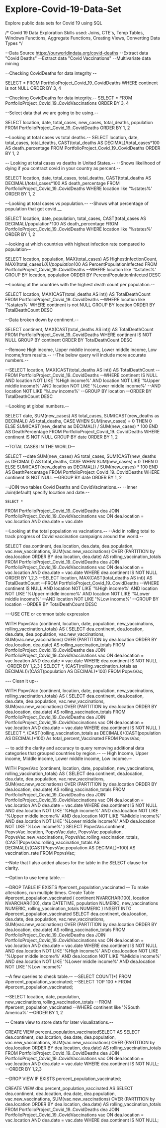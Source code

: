 # Explore-Covid-19-Data-Set
Explore public data sets for Covid 19 using SQL

/*
Covid 19 Data Exploration 
Skills used: Joins, CTE's, Temp Tables, Windows Functions, Aggregate Functions, Creating Views, Converting Data Types
*/

--Data Source https://ourworldindata.org/covid-deaths
--Extract data "Covid Deaths"
--Extract data "Covid Vaccinations"
--Multivariate data mining

--Checking CovidDeaths for data integrity --

SELECT *
FROM PortfolioProject_Covid_19..CovidDeaths
WHERE continent is not NULL
ORDER BY 3, 4

--Checking CovidDeaths for data integrity.--
SELECT *
FROM PortfolioProject_Covid_19..CovidVaccinations
ORDER BY 3, 4

--Select data that we are going to be using.--

SELECT location, date, total_cases, new_cases, total_deaths, population
FROM PortfolioProject_Covid_19..CovidDeaths
ORDER BY 1, 2 

--Looking at total cases vs total deaths.--
SELECT location, date, total_cases, total_deaths, CAST(total_deaths AS DECIMAL)/total_cases*100 AS death_percentage 
FROM PortfolioProject_Covid_19..CovidDeaths
ORDER BY 1, 2

-- Looking at total cases vs deaths in United States.--
--Shows likelihood of dying if you contract covid in your country as percent.--

SELECT location, date, total_cases, total_deaths, CAST(total_deaths AS DECIMAL)/total_cases*100 AS death_percentage 
FROM PortfolioProject_Covid_19..CovidDeaths
WHERE location like '%states%'
ORDER BY 1, 2

--Looking at total cases vs population.--
--Shows what percentage of population that got covid.__ 

SELECT location, date, population, total_cases, CAST(total_cases AS DECIMAL)/population*100 AS death_percentage 
FROM PortfolioProject_Covid_19..CovidDeaths
WHERE location like '%states%'
ORDER BY 1, 2

--looking at which countries with highest infection rate compared to population--

SELECT location, population, MAX(total_cases) AS HighestInfectionCount, MAX((total_cases*1.0))/population*100 AS PercentPopulationInfected
FROM PortfolioProject_Covid_19..CovidDeaths
--WHERE location like '%states%'
GROUP BY location, population
ORDER BY PercentPopulationInfected DESC

--Looking at the countries with the highest death count per population.--

SELECT location, MAX(CAST(total_deaths AS int)) AS TotalDeathCount
FROM PortfolioProject_Covid_19..CovidDeaths
--WHERE location like '%states%'
WHERE continent is not NULL
GROUP BY location
ORDER BY TotalDeathCount DESC

--Data broken down by continent.--

SELECT continent,  MAX(CAST(total_deaths AS int)) AS TotalDeathCount
FROM PortfolioProject_Covid_19..CovidDeaths
WHERE continent IS NOT NULL
GROUP BY continent 
ORDER BY TotalDeathCount DESC


--Remove High income, Upper middle income, Lower middle income, Low income,from results.--
--The below query will include more accurate numbers.--

--SELECT location,  MAX(CAST(total_deaths AS int)) AS TotalDeathCount
--FROM PortfolioProject_Covid_19..CovidDeaths
--WHERE continent IS NULL AND location NOT LIKE '%High income%' AND location NOT LIKE '%Upper middle income%' AND location NOT LIKE '%Lower middle income%'
--AND location NOT LIKE '%Low income%' 
--GROUP BY location 
--ORDER BY TotalDeathCount DESC


--Looking at global numbers.--

SELECT date, 
    SUM(new_cases) AS total_cases, 
    SUM(CAST(new_deaths as DECIMAL)) AS total_deaths, 
    CASE WHEN SUM(new_cases) = 0 THEN 0 ELSE SUM(CAST(new_deaths as DECIMAL)) / SUM(new_cases) * 100 
    END AS DeathPercentage
FROM PortfolioProject_Covid_19..CovidDeaths
WHERE continent IS NOT NULL
GROUP BY date 
ORDER BY 1, 2 

--TOTAL CASES IN THE WORLD--

SELECT --date 
    SUM(new_cases) AS total_cases, 
    SUM(CAST(new_deaths as DECIMAL)) AS total_deaths, 
    CASE WHEN SUM(new_cases) = 0 THEN 0 ELSE SUM(CAST(new_deaths as DECIMAL)) / SUM(new_cases) * 100 
    END AS DeathPercentage
FROM PortfolioProject_Covid_19..CovidDeaths
WHERE continent IS NOT NULL
--GROUP BY date 
ORDER BY 1, 2 

--JOIN two tables Covid Deaths and CovidVacinations.--
--Inner Join(default) specify location and date.-- 
 
    SELECT *
FROM PortfolioProject_Covid_19..CovidDeaths dea
JOIN PortfolioProject_Covid_19..CovidVaccinations vac
    ON dea.location = vac.location
    AND dea.date = vac.date


--Looking at the total population vs vacinations.--
--Add in rolling total to track progress of Covid vaccination campaigns around the world.--

SELECT dea.continent, dea.location, dea.date, dea.population, vac.new_vaccinations,
    SUM(vac.new_vaccinations) OVER (PARTITION by dea.location ORDER BY dea.location,
    dea.date) AS rolling_vaccination_totals
FROM PortfolioProject_Covid_19..CovidDeaths dea
JOIN PortfolioProject_Covid_19..CovidVaccinations vac
    ON dea.location = vac.location
    AND dea.date = vac.date
WHERE dea.continent IS NOT NULL
    ORDER BY 1,2,3
--SELECT location,  MAX(CAST(total_deaths AS int)) AS TotalDeathCount
--FROM PortfolioProject_Covid_19..CovidDeaths
--WHERE continent IS NULL AND location NOT LIKE '%High income%' AND location NOT LIKE '%Upper middle income%' AND location NOT LIKE '%Lower middle income%'
--AND location NOT LIKE '%Low income%' 
--GROUP BY location 
--ORDER BY TotalDeathCount DESC

---USE CTE or common table expression

WITH PopvsVac (continent, location, date, population, new_vaccinations, rolling_vaccination_totals)
AS
(
    SELECT dea.continent, dea.location, dea.date, dea.population, vac.new_vaccinations,
    SUM(vac.new_vaccinations) OVER (PARTITION by dea.location ORDER BY dea.location,
    dea.date) AS rolling_vaccination_totals
FROM PortfolioProject_Covid_19..CovidDeaths dea
JOIN PortfolioProject_Covid_19..CovidVaccinations vac
    ON dea.location = vac.location
    AND dea.date = vac.date
WHERE dea.continent IS NOT NULL 
    --ORDER BY 1,2,3
)
SELECT *, (CAST(rolling_vaccination_totals as DECIMAL))/(CAST(population AS DECIMAL)*100)
FROM PopvsVac;

--- Clean it up--

WITH PopvsVac (continent, location, date, population, new_vaccinations, rolling_vaccination_totals) AS (
    SELECT dea.continent, dea.location, dea.date, dea.population, vac.new_vaccinations,
    SUM(vac.new_vaccinations) OVER (PARTITION by dea.location ORDER BY dea.location,
    dea.date) AS rolling_vaccination_totals
    FROM PortfolioProject_Covid_19..CovidDeaths dea
    JOIN PortfolioProject_Covid_19..CovidVaccinations vac
        ON dea.location = vac.location
        AND dea.date = vac.date
    WHERE dea.continent IS NOT NULL
)
SELECT *, (CAST(rolling_vaccination_totals as DECIMAL))/(CAST(population AS DECIMAL)*100) As total_percent_Vaccinated
FROM PopvsVac;

-- to add the clarity and accuracy to query removing additional data categories that grouped countries by region.--
-- High Income, Upper income, Middle income, Lower middle income, Low income.--

WITH PopvsVac (continent, location, date, population, new_vaccinations, rolling_vaccination_totals)
AS
(
SELECT dea.continent, dea.location, dea.date, dea.population, vac.new_vaccinations,
SUM(vac.new_vaccinations) OVER (PARTITION by dea.location ORDER BY dea.location,
dea.date) AS rolling_vaccination_totals
FROM PortfolioProject_Covid_19..CovidDeaths dea
JOIN PortfolioProject_Covid_19..CovidVaccinations vac
ON dea.location = vac.location
AND dea.date = vac.date
WHERE dea.continent IS NOT NULL
AND dea.location NOT LIKE '%High income%'
AND dea.location NOT LIKE '%Upper middle income%'
AND dea.location NOT LIKE '%Middle income%'
AND dea.location NOT LIKE '%Lower middle income%'
AND dea.location NOT LIKE '%Low income%'
)
SELECT
PopvsVac.continent,
PopvsVac.location,
PopvsVac.date,
PopvsVac.population,
PopvsVac.new_vaccinations,
PopvsVac.rolling_vaccination_totals,
(CAST(PopvsVac.rolling_vaccination_totals AS DECIMAL))/(CAST(PopvsVac.population AS DECIMAL)*100) AS vaccination_rate
FROM PopvsVac;

--Note that I also added aliases for the table in the SELECT clause for clarity.




--Option to use temp table.--

--DROP TABLE IF EXISTS #percent_population_vaccinated
-- To make alterations, run multiple times. 
Create Table #percent_population_vaccinated
(
    continent NVARCHAR(100), 
    location NVARCHAR(100), 
    date DATETIME, 
    population NUMERIC,
    new_vaccinations NUMERIC,
    rolling_vaccination_totals NUMERIC
)
INSERT INTO #percent_population_vaccinated
SELECT dea.continent, dea.location, dea.date, dea.population, vac.new_vaccinations,
SUM(vac.new_vaccinations) OVER (PARTITION by dea.location ORDER BY dea.location,
dea.date) AS rolling_vaccination_totals
FROM PortfolioProject_Covid_19..CovidDeaths dea
JOIN PortfolioProject_Covid_19..CovidVaccinations vac
ON dea.location = vac.location
AND dea.date = vac.date
WHERE dea.continent IS NOT NULL
AND dea.location NOT LIKE '%High income%'
AND dea.location NOT LIKE '%Upper middle income%'
AND dea.location NOT LIKE '%Middle income%'
AND dea.location NOT LIKE '%Lower middle income%'
AND dea.location NOT LIKE '%Low income%'


--A few queries to check table.--
--SELECT COUNT(*) FROM #percent_population_vaccinated;
--SELECT TOP 100 * FROM #percent_population_vaccinated;

--SELECT location, date, population, new_vaccinations,rolling_vaccination_totals
--FROM #percent_population_vaccinated
--WHERE continent like '%South America%'
--ORDER BY 1, 2

-- Create view to store data for later visualizations.--

CREATE VIEW percent_population_vaccinatedSELECT AS
SELECT dea.continent, dea.location, dea.date, dea.population, vac.new_vaccinations,
    SUM(vac.new_vaccinations) OVER (PARTITION by dea.location ORDER BY dea.location,
    dea.date) AS rolling_vaccination_totals
FROM PortfolioProject_Covid_19..CovidDeaths dea
JOIN PortfolioProject_Covid_19..CovidVaccinations vac
    ON dea.location = vac.location
    AND dea.date = vac.date
WHERE dea.continent IS NOT NULL;
    --ORDER BY 1,2,3

--DROP VIEW IF EXISTS percent_population_vaccinated;

CREATE VIEW dbo.percent_population_vaccinated AS
SELECT dea.continent, dea.location, dea.date, dea.population, vac.new_vaccinations,
    SUM(vac.new_vaccinations) OVER (PARTITION by dea.location ORDER BY dea.location,
    dea.date) AS rolling_vaccination_totals
FROM PortfolioProject_Covid_19..CovidDeaths dea
JOIN PortfolioProject_Covid_19..CovidVaccinations vac
    ON dea.location = vac.location
    AND dea.date = vac.date
WHERE dea.continent IS NOT NULL;
